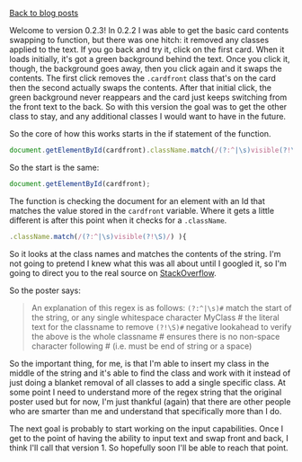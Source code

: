 [Back to blog posts](./blog.html)

Welcome to version 0.2.3! In 0.2.2 I was able to get the basic card contents swapping to function, but there was one hitch: it removed any classes applied to the text. If you go back and try it, click on the first card. When it loads initially, it's got a green background behind the text. Once you click it, though, the background goes away, then you click again and it swaps the contents. The first click removes the `.cardfront` class that's on the card then the second actually swaps the contents. After that initial click, the green background never reappears and the card just keeps switching from the front text to the back. So with this version the goal was to get the other class to stay, and any additional classes I would want to have in the future.

So the core of how this works starts in the if statement of the function.

```Javascript
document.getElementById(cardfront).className.match(/(?:^|\s)visible(?!\S)/) ){
```

So the start is the same:

```javascript
document.getElementById(cardfront);
```

The function is checking the document for an element with an Id that matches the value stored in the
`cardfront` variable. Where it gets a little different is after this point when it checks for a `.className`.

```javascript
.className.match(/(?:^|\s)visible(?!\S)/) ){
```

So it looks at the class names and matches the contents of the string. I'm not going to pretend I knew what this was all about until I googled it, so I'm going to direct you to the real source on [StackOverflow](http://stackoverflow.com/questions/195951/change-an-elements-class-with-javascript).

So the poster says:

> An explanation of this regex is as follows:
> `(?:^|\s)#` match the start of the string, or any single whitespace character MyClass # the literal text for the classname to remove `(?!\S)#` negative lookahead to verify the above is the whole classname # ensures there is no non-space character following # (i.e. must be end of string or a space)

So the important thing, for me, is that I'm able to insert my class in the middle of the string and it's able to find the class and work with it instead of just doing a blanket removal of all classes to add a single specific class. At some point I need to understand more of the regex string that the original poster used but for now, I'm just thankful (again) that there are other people who are smarter than me and understand that specifically more than I do.

The next goal is probably to start working on the input capabilities. Once I get to the point of having the ability to input text and swap front and back, I think I'll call that version 1. So hopefully soon I'll be able to reach that point.
